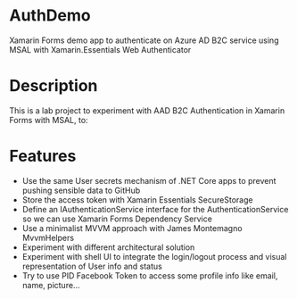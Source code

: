 # AuthDemo
Xamarin Forms demo app to authenticate on Azure AD B2C service using MSAL with Xamarin.Essentials Web Authenticator

# Description
This is a lab project to experiment with AAD B2C Authentication in Xamarin Forms with MSAL, to:

# Features
- Use the same User secrets mechanism of .NET Core apps to prevent pushing sensible data to GitHub
- Store the access token with Xamarin Essentials SecureStorage
- Define an IAuthenticationService interface for the AuthenticationService so we can use Xamarin Forms Dependency Service
- Use a minimalist MVVM approach with James Montemagno MvvmHelpers
- Experiment with different architectural solution
- Experiment with shell UI to integrate the login/logout process and visual representation of User info and status
- Try to use PID Facebook Token to access some profile info like email, name, picture...
